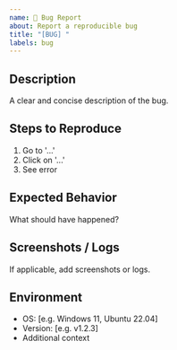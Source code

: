 ```yaml
---
name: 🐛 Bug Report
about: Report a reproducible bug
title: "[BUG] "
labels: bug
---
```


## Description
A clear and concise description of the bug.

## Steps to Reproduce
1. Go to '...'
2. Click on '...'
3. See error

## Expected Behavior
What should have happened?

## Screenshots / Logs
If applicable, add screenshots or logs.

## Environment
- OS: [e.g. Windows 11, Ubuntu 22.04]
- Version: [e.g. v1.2.3]
- Additional context
